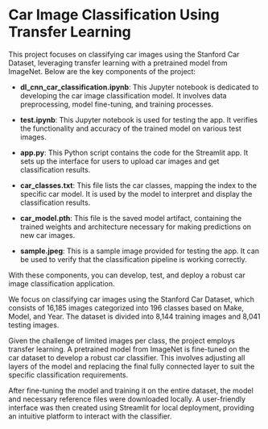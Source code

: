 # Car Image Classification Using Transfer Learning

This project focuses on classifying car images using the Stanford Car Dataset, leveraging transfer learning with a pretrained model from ImageNet. Below are the key components of the project:

- **dl_cnn_car_classification.ipynb**: This Jupyter notebook is dedicated to developing the car image classification model. It involves data preprocessing, model fine-tuning, and training processes.
  
- **test.ipynb**: This Jupyter notebook is used for testing the app. It verifies the functionality and accuracy of the trained model on various test images.

- **app.py**: This Python script contains the code for the Streamlit app. It sets up the interface for users to upload car images and get classification results.

- **car_classes.txt**: This file lists the car classes, mapping the index to the specific car model. It is used by the model to interpret and display the classification results.

- **car_model.pth**: This file is the saved model artifact, containing the trained weights and architecture necessary for making predictions on new car images.

- **sample.jpeg**: This is a sample image provided for testing the app. It can be used to verify that the classification pipeline is working correctly.

With these components, you can develop, test, and deploy a robust car image classification application.

We focus on classifying car images using the Stanford Car Dataset, which consists of 16,185 images categorized into 196 classes based on Make, Model, and Year. The dataset is divided into 8,144 training images and 8,041 testing images.

Given the challenge of limited images per class, the project employs transfer learning. A pretrained model from ImageNet is fine-tuned on the car dataset to develop a robust car classifier. This involves adjusting all layers of the model and replacing the final fully connected layer to suit the specific classification requirements.

After fine-tuning the model and training it on the entire dataset, the model and necessary reference files were downloaded locally. A user-friendly interface was then created using Streamlit for local deployment, providing an intuitive platform to interact with the classifier.

